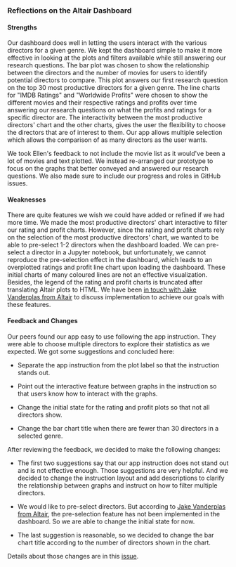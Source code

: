 ### Reflections on the Altair Dashboard

#### Strengths

Our dashboard does well in letting the users interact with the various directors for a given genre. We kept the dashboard simple to make it more effective in looking at the plots and filters available while still answering our research questions. The bar plot was chosen to show the relationship between the directors and the number of movies for users to identify potential directors to compare. This plot answers our first research question on the top 30 most productive directors for a given genre. The line charts for "IMDB Ratings" and "Worldwide Profits" were chosen to show the different movies and their respective ratings and profits over time answering our research questions on what the profits and ratings for a specific director are. The interactivity between the most productive directors' chart and the other charts, gives the user the flexibility to choose the directors that are of interest to them. Our app allows multiple selection which allows the comparison of as many directors as the user wants. 

We took Ellen's feedback to not include the movie list as it would've been a lot of movies and text plotted. We instead re-arranged our prototype to focus on the graphs that better conveyed and answered our research questions. We also made sure to include our progress and roles in GitHub issues.

#### Weaknesses 

There are quite features we wish we could have added or refined if we had more time. We made the most productive directors' chart interactive to filter our rating and profit charts. However, since the rating and profit charts rely on the selection of the most productive directors' chart, we wanted to be able to pre-select 1-2 directors when the dashboard loaded. We can pre-select a director in a Jupyter notebook, but unfortunately, we cannot reproduce the pre-selection effect in the dashboard, which leads to an overplotted ratings and profit line chart upon loading the dashboard. These initial charts of many coloured lines are not an effective visualization. Besides, the legend of the rating and profit charts is truncated after translating Altair plots to HTML. We have been [in touch with Jake Vanderplas from Altair](https://github.com/UBC-MDS/DSCI532_GROUP104_Movies/issues/49) to discuss implementation to achieve our goals with these features.

#### Feedback and Changes

Our peers found our app easy to use following the app instruction. They were able to choose multiple directors to explore their statistics as we expected. We got some suggestions and concluded here:
   
- Separate the app instruction from the plot label so that the instruction stands out.

- Point out the interactive feature between graphs in the instruction so that users know how to interact with the graphs.

- Change the initial state for the rating and profit plots so that not all directors show.

- Change the bar chart title when there are fewer than 30 directors in a selected genre.

After reviewing the feedback, we decided to make the following changes:

- The first two suggestions say that our app instruction does not stand out and is not effective enough. Those suggestions are very helpful. And we decided to change the instruction layout and add descriptions to clarify the relationship between graphs and instruct on how to filter multiple directors.

- We would like to pre-select directors. But according to [Jake Vanderplas from Altair](https://github.com/UBC-MDS/DSCI532_GROUP104_Movies/issues/49), the pre-selection feature has not been implemented in the dashboard. So we are able to change the initial state for now.

- The last suggestion is reasonable, so we decided to change the bar chart title according to the number of directors shown in the chart.  

Details about those changes are in this [issue](https://github.com/UBC-MDS/DSCI532_GROUP104_Movies/issues/69).
